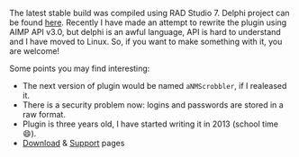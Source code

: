 The latest stable build was compiled using RAD Studio 7.
Delphi project can be found [here](https://github.com/xamgore/aNMPlugin/tree/master/delphi). 
Recently I have made an attempt to rewrite the plugin using AIMP API v3.0, but delphi is an awful language,
API is hard to understand and I have moved to Linux. So, if you want to make something with it, you are welcome!

Some points you may find interesting:

* The next version of plugin would be named `aNMScrobbler`, if I realeased it.
* There is a security problem now: logins and passwords are stored in a raw format.
* Plugin is three years old, I have started writing it in 2013 (school time :smile:).
* [Download](http://annimon.com/download/index.php?act=view&id=399) & [Support](http://annimon.com/forum/id91880) pages
